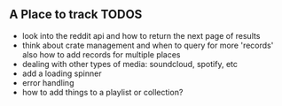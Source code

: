 ## A Place to track TODOS

- look into the reddit api and how to return the next page of results
- think about crate management and when to query for more 'records' also how to add records for multiple places
- dealing with other types of media: soundcloud, spotify, etc
- add a loading spinner
- error handling
- how to add things to a playlist or collection?
